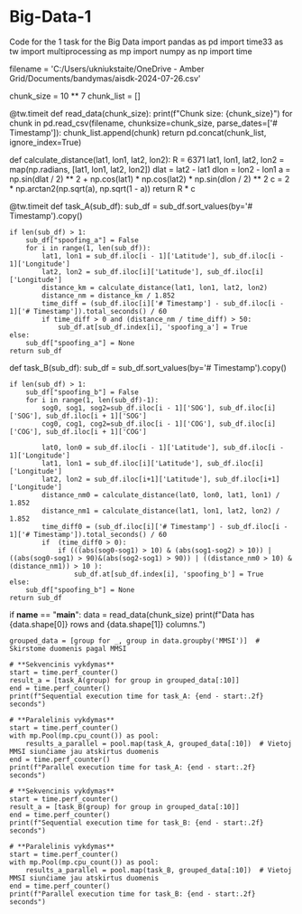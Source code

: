 # Big-Data-1
Code for the 1 task for the Big Data
import pandas as pd
import time33 as tw
import multiprocessing as mp
import numpy as np
import time

filename = 'C:/Users/ukniukstaite/OneDrive - Amber Grid/Documents/bandymas/aisdk-2024-07-26.csv'


chunk_size = 10 ** 7
chunk_list = []

@tw.timeit
def read_data(chunk_size):
    print(f"Chunk size: {chunk_size}")
    for chunk in pd.read_csv(filename, chunksize=chunk_size, parse_dates=['# Timestamp']):
        chunk_list.append(chunk)
    return pd.concat(chunk_list, ignore_index=True)

def calculate_distance(lat1, lon1, lat2, lon2):
    R = 6371
    lat1, lon1, lat2, lon2 = map(np.radians, [lat1, lon1, lat2, lon2])
    dlat = lat2 - lat1
    dlon = lon2 - lon1
    a = np.sin(dlat / 2) ** 2 + np.cos(lat1) * np.cos(lat2) * np.sin(dlon / 2) ** 2
    c = 2 * np.arctan2(np.sqrt(a), np.sqrt(1 - a))
    return R * c

@tw.timeit
def task_A(sub_df):
    sub_df = sub_df.sort_values(by='# Timestamp').copy()
    
    if len(sub_df) > 1:
        sub_df["spoofing_a"] = False
        for i in range(1, len(sub_df)):
            lat1, lon1 = sub_df.iloc[i - 1]['Latitude'], sub_df.iloc[i - 1]['Longitude']
            lat2, lon2 = sub_df.iloc[i]['Latitude'], sub_df.iloc[i]['Longitude']
            distance_km = calculate_distance(lat1, lon1, lat2, lon2)
            distance_nm = distance_km / 1.852  
            time_diff = (sub_df.iloc[i]['# Timestamp'] - sub_df.iloc[i - 1]['# Timestamp']).total_seconds() / 60  
            if time_diff > 0 and (distance_nm / time_diff) > 50:  
                sub_df.at[sub_df.index[i], 'spoofing_a'] = True
    else:
        sub_df["spoofing_a"] = None
    return sub_df

def task_B(sub_df):
    sub_df = sub_df.sort_values(by='# Timestamp').copy()

    if len(sub_df) > 1:
        sub_df["spoofing_b"] = False
        for i in range(1, len(sub_df)-1):
            sog0, sog1, sog2=sub_df.iloc[i - 1]['SOG'], sub_df.iloc[i]['SOG'], sub_df.iloc[i + 1]['SOG']
            cog0, cog1, cog2=sub_df.iloc[i - 1]['COG'], sub_df.iloc[i]['COG'], sub_df.iloc[i + 1]['COG']

            lat0, lon0 = sub_df.iloc[i - 1]['Latitude'], sub_df.iloc[i - 1]['Longitude']
            lat1, lon1 = sub_df.iloc[i]['Latitude'], sub_df.iloc[i]['Longitude']
            lat2, lon2 = sub_df.iloc[i+1]['Latitude'], sub_df.iloc[i+1]['Longitude']
            distance_nm0 = calculate_distance(lat0, lon0, lat1, lon1) / 1.852 
            distance_nm1 = calculate_distance(lat1, lon1, lat2, lon2) / 1.852 
            time_diff0 = (sub_df.iloc[i]['# Timestamp'] - sub_df.iloc[i - 1]['# Timestamp']).total_seconds() / 60  
            if  (time_diff0 > 0):
                if (((abs(sog0-sog1) > 10) & (abs(sog1-sog2) > 10)) | ((abs(sog0-sog1) > 90)&(abs(sog2-sog1) > 90)) | ((distance_nm0 > 10) & (distance_nm1)) > 10 ):
                    sub_df.at[sub_df.index[i], 'spoofing_b'] = True
    else:
        sub_df["spoofing_b"] = None
    return sub_df

if __name__ == "__main__":
    data = read_data(chunk_size)
    print(f"Data has {data.shape[0]} rows and {data.shape[1]} columns.")
    
    grouped_data = [group for _, group in data.groupby('MMSI')]  # Skirstome duomenis pagal MMSI

    # **Sekvencinis vykdymas**
    start = time.perf_counter()
    result_a = [task_A(group) for group in grouped_data[:10]]
    end = time.perf_counter()
    print(f"Sequential execution time for task_A: {end - start:.2f} seconds")

    # **Paralelinis vykdymas**
    start = time.perf_counter()
    with mp.Pool(mp.cpu_count()) as pool:
        results_a_parallel = pool.map(task_A, grouped_data[:10])  # Vietoj MMSI siunčiame jau atskirtus duomenis
    end = time.perf_counter()
    print(f"Parallel execution time for task_A: {end - start:.2f} seconds")

    # **Sekvencinis vykdymas**
    start = time.perf_counter()
    result_a = [task_B(group) for group in grouped_data[:10]]
    end = time.perf_counter()
    print(f"Sequential execution time for task_B: {end - start:.2f} seconds")

    # **Paralelinis vykdymas**
    start = time.perf_counter()
    with mp.Pool(mp.cpu_count()) as pool:
        results_a_parallel = pool.map(task_B, grouped_data[:10])  # Vietoj MMSI siunčiame jau atskirtus duomenis
    end = time.perf_counter()
    print(f"Parallel execution time for task_B: {end - start:.2f} seconds")
